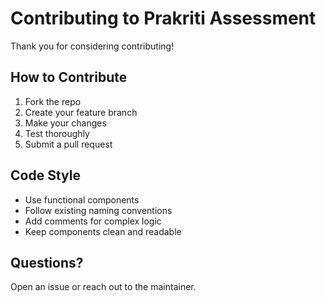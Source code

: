 # Contributing to Prakriti Assessment

Thank you for considering contributing! 

## How to Contribute

1. Fork the repo
2. Create your feature branch
3. Make your changes
4. Test thoroughly
5. Submit a pull request

## Code Style

- Use functional components
- Follow existing naming conventions
- Add comments for complex logic
- Keep components clean and readable

## Questions?

Open an issue or reach out to the maintainer.
